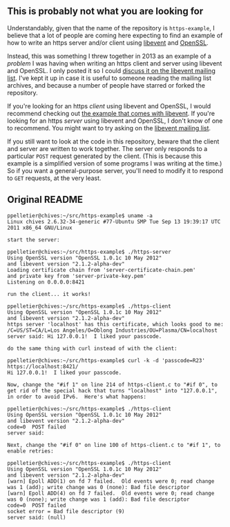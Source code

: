 ## This is probably not what you are looking for

Understandably, given that the name of the repository is
`https-example`, I believe that a lot of people are coming here
expecting to find an example of how to write an https server and/or
client using [libevent](https://libevent.org/) and
[OpenSSL](https://www.openssl.org/).

Instead, this was something I threw together in 2013 as an
example of a *problem* I was having when writing an https client and
server using libevent and OpenSSL.  I only posted it so I could
[discuss it on the libevent mailing list](http://archives.seul.org/libevent/users/Jan-2013/msg00055.html).
I've kept it up in case it is useful to someone reading the mailing
list archives, and because a number of people have starred or forked
the repository.

If you're looking for an https *client* using libevent and
OpenSSL, I would recommend checking out
[the example that comes with libevent](https://github.com/libevent/libevent/blob/master/sample/https-client.c).
If you're looking for an https *server* using libevent and OpenSSL, I
don't know of one to recommend.  You might want to try asking on the
[libevent mailing list](http://archives.seul.org/libevent/users/).

If you still want to look at the code in this repository, beware that
the client and server are written to work together.  The server only
responds to a particular `POST` request generated by the client.
(This is because this example is a simplified version of some programs
I was writing at the time.)  So if you want a general-purpose server,
you'll need to modify it to respond to `GET` requests, at the very
least.

## Original README

```
ppelletier@chives:~/src/https-example$ uname -a
Linux chives 2.6.32-34-generic #77-Ubuntu SMP Tue Sep 13 19:39:17 UTC 2011 x86_64 GNU/Linux

start the server:

ppelletier@chives:~/src/https-example$ ./https-server
Using OpenSSL version "OpenSSL 1.0.1c 10 May 2012"
and libevent version "2.1.2-alpha-dev"
Loading certificate chain from 'server-certificate-chain.pem'
and private key from 'server-private-key.pem'
Listening on 0.0.0.0:8421

run the client... it works!

ppelletier@chives:~/src/https-example$ ./https-client
Using OpenSSL version "OpenSSL 1.0.1c 10 May 2012"
and libevent version "2.1.2-alpha-dev"
https server 'localhost' has this certificate, which looks good to me:
/C=US/ST=CA/L=Los Angeles/O=Oblong Industries/OU=Plasma/CN=localhost
server said: Hi 127.0.0.1!  I liked your passcode.

do the same thing with curl instead of with the client:

ppelletier@chives:~/src/https-example$ curl -k -d 'passcode=R23' https://localhost:8421/
Hi 127.0.0.1!  I liked your passcode.

Now, change the "#if 1" on line 214 of https-client.c to "#if 0", to
get rid of the special hack that turns "localhost" into "127.0.0.1",
in order to avoid IPv6.  Here's what happens:

ppelletier@chives:~/src/https-example$ ./https-client
Using OpenSSL version "OpenSSL 1.0.1c 10 May 2012"
and libevent version "2.1.2-alpha-dev"
code=0  POST failed
server said:

Next, change the "#if 0" on line 100 of https-client.c to "#if 1", to
enable retries:

ppelletier@chives:~/src/https-example$ ./https-client
Using OpenSSL version "OpenSSL 1.0.1c 10 May 2012"
and libevent version "2.1.2-alpha-dev"
[warn] Epoll ADD(1) on fd 7 failed.  Old events were 0; read change was 1 (add); write change was 0 (none): Bad file descriptor
[warn] Epoll ADD(4) on fd 7 failed.  Old events were 0; read change was 0 (none); write change was 1 (add): Bad file descriptor
code=0  POST failed
socket error = Bad file descriptor (9)
server said: (null)
```
